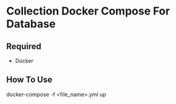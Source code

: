 # Collection Docker Compose For Database


## Required

- Docker

## How To Use

docker-compose -f <file_name>.yml up